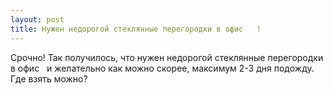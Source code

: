 ```yaml
---
layout: post 
title: Нужен недорогой стеклянные перегородки в офис ‌ ‌ ! 
--- 
```

Срочно! Так получилось, что нужен недорогой стеклянные перегородки в офис ‌ ‌ и желательно как можно скорее, максимум 2-3 дня подожду. Где взять можно?
